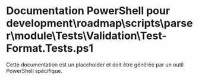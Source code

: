 # Documentation PowerShell pour development\roadmap\scripts\parser\module\Tests\Validation\Test-Format.Tests.ps1

Cette documentation est un placeholder et doit être générée par un outil PowerShell spécifique.
